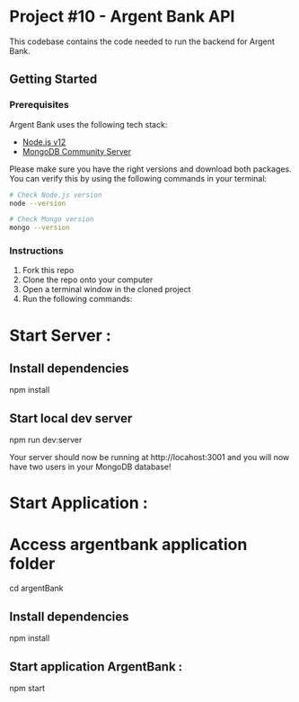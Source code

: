 # Project #10 - Argent Bank API

This codebase contains the code needed to run the backend for Argent Bank.

## Getting Started

### Prerequisites

Argent Bank uses the following tech stack:

- [Node.js v12](https://nodejs.org/en/)
- [MongoDB Community Server](https://www.mongodb.com/try/download/community)

Please make sure you have the right versions and download both packages. You can verify this by using the following commands in your terminal:

```bash
# Check Node.js version
node --version

# Check Mongo version
mongo --version
```

### Instructions

1. Fork this repo
1. Clone the repo onto your computer
1. Open a terminal window in the cloned project
1. Run the following commands:


# Start Server : 

## Install dependencies
npm install

## Start local dev server
npm run dev:server

Your server should now be running at http://locahost:3001 and you will now have two users in your MongoDB database!


# Start Application : 

# Access argentbank application folder
cd argentBank

## Install dependencies
npm install

## Start application ArgentBank :
npm start


